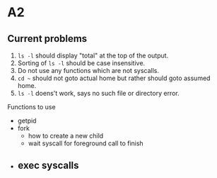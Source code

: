 # A2

## Current problems

1. `ls -l` should display "total" at the top of the output.
2. Sorting of `ls -l` should be case insensitive.
3. Do not use any functions which are not syscalls.
4. `cd ~` should not goto actual home but rather should goto assumed home.
5. `ls -l` doens't work, says no such file or directory error.

Functions to use

- getpid
- fork
  - how to create a new child
  - wait syscall for foreground call to finish
- exec syscalls
  - 